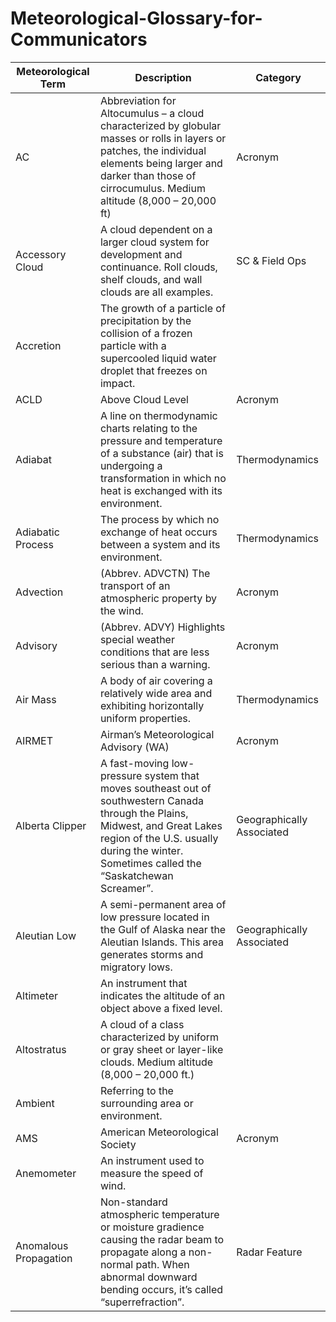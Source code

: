 # Meteorological-Glossary-for-Communicators

| **Meteorological Term** | **Description** | **Category** |
|-------------------------|----------------|--------------|
| AC | Abbreviation for Altocumulus – a cloud characterized by globular masses or rolls in layers or patches, the individual elements being larger and darker than those of cirrocumulus. Medium altitude (8,000 – 20,000 ft) | Acronym |
| Accessory Cloud | A cloud dependent on a larger cloud system for development and continuance. Roll clouds, shelf clouds, and wall clouds are all examples. | SC & Field Ops |
| Accretion | The growth of a particle of precipitation by the collision of a frozen particle with a supercooled liquid water droplet that freezes on impact. |  |
| ACLD | Above Cloud Level | Acronym |
| Adiabat | A line on thermodynamic charts relating to the pressure and temperature of a substance (air) that is undergoing a transformation in which no heat is exchanged with its environment. | Thermodynamics |
| Adiabatic Process | The process by which no exchange of heat occurs between a system and its environment. | Thermodynamics |
| Advection | (Abbrev. ADVCTN) The transport of an atmospheric property by the wind. | Acronym |
| Advisory | (Abbrev. ADVY) Highlights special weather conditions that are less serious than a warning. | Acronym |
| Air Mass | A body of air covering a relatively wide area and exhibiting horizontally uniform properties. | Thermodynamics |
| AIRMET | Airman’s Meteorological Advisory (WA) | Acronym |
| Alberta Clipper | A fast-moving low-pressure system that moves southeast out of southwestern Canada through the Plains, Midwest, and Great Lakes region of the U.S. usually during the winter. Sometimes called the “Saskatchewan Screamer”. | Geographically Associated |
| Aleutian Low | A semi-permanent area of low pressure located in the Gulf of Alaska near the Aleutian Islands. This area generates storms and migratory lows. | Geographically Associated |
| Altimeter | An instrument that indicates the altitude of an object above a fixed level. |  |
| Altostratus | A cloud of a class characterized by uniform or gray sheet or layer-like clouds. Medium altitude (8,000 – 20,000 ft.) |  |
| Ambient | Referring to the surrounding area or environment. |  |
| AMS | American Meteorological Society | Acronym |
| Anemometer | An instrument used to measure the speed of wind. |  |
| Anomalous Propagation | Non-standard atmospheric temperature or moisture gradience causing the radar beam to propagate along a non-normal path. When abnormal downward bending occurs, it’s called “superrefraction”. | Radar Feature |
